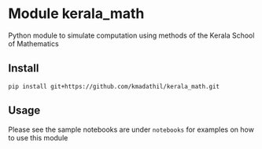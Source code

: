 # Module kerala_math
Python module to simulate computation using methods of the Kerala School of Mathematics

## Install

`pip install git+https://github.com/kmadathil/kerala_math.git`

## Usage
Please see the sample notebooks are under `notebooks` for examples on how to use this module